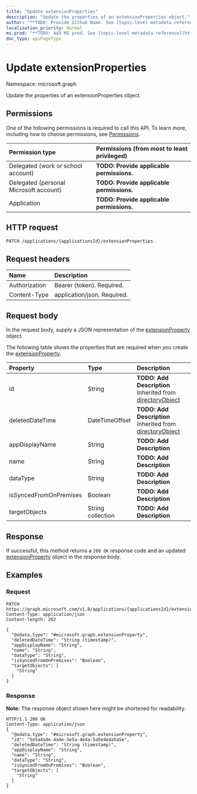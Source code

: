 ```yaml
---
title: "Update extensionProperties"
description: "Update the properties of an extensionProperties object."
author: "**TODO: Provide Github Name. See [topic-level metadata reference](https://msgo.azurewebsites.net/add/document/guidelines/metadata.html#topic-level-metadata)**"
localization_priority: Normal
ms.prod: "**TODO: Add MS prod. See [topic-level metadata reference](https://msgo.azurewebsites.net/add/document/guidelines/metadata.html#topic-level-metadata)**"
doc_type: apiPageType
---
```


# Update extensionProperties

Namespace: microsoft.graph

Update the properties of an extensionProperties object.

## Permissions
One of the following permissions is required to call this API. To learn more, including how to choose permissions, see [Permissions](/concepts/permissions-reference.md).

|Permission type|Permissions (from most to least privileged)|
|:---|:---|
|Delegated (work or school account)|**TODO: Provide applicable permissions.**|
|Delegated (personal Microsoft account)|**TODO: Provide applicable permissions.**|
|Application|**TODO: Provide applicable permissions.**|

## HTTP request

<!-- {
  "blockType": "ignored"
}
-->
``` http
PATCH /applications/{applicationsId}/extensionProperties
```

## Request headers
|Name|Description|
|:---|:---|
|Authorization|Bearer {token}. Required.|
|Content-Type|application/json. Required.|

## Request body
In the request body, supply a JSON representation of the [extensionProperty](../resources/extensionproperty.md) object.

The following table shows the properties that are required when you create the [extensionProperty](../resources/extensionproperty.md).

|Property|Type|Description|
|:---|:---|:---|
|id|String|**TODO: Add Description** Inherited from [directoryObject](../resources/directoryobject.md)|
|deletedDateTime|DateTimeOffset|**TODO: Add Description** Inherited from [directoryObject](../resources/directoryobject.md)|
|appDisplayName|String|**TODO: Add Description**|
|name|String|**TODO: Add Description**|
|dataType|String|**TODO: Add Description**|
|isSyncedFromOnPremises|Boolean|**TODO: Add Description**|
|targetObjects|String collection|**TODO: Add Description**|



## Response

If successful, this method returns a `200 OK` response code and an updated [extensionProperty](../resources/extensionproperty.md) object in the response body.

## Examples

### Request
<!-- {
  "blockType": "request",
  "name": "update_extensionproperties"
}
-->
``` http
PATCH https://graph.microsoft.com/v1.0/applications/{applicationsId}/extensionProperties
Content-Type: application/json
Content-length: 262

{
  "@odata.type": "#microsoft.graph.extensionProperty",
  "deletedDateTime": "String (timestamp)",
  "appDisplayName": "String",
  "name": "String",
  "dataType": "String",
  "isSyncedFromOnPremises": "Boolean",
  "targetObjects": [
    "String"
  ]
}
```


### Response
**Note:** The response object shown here might be shortened for readability.
<!-- {
  "blockType": "response",
  "truncated": true
}
-->
``` http
HTTP/1.1 200 OK
Content-Type: application/json
{
  "@odata.type": "#microsoft.graph.extensionProperty",
  "id": "5e5a4a4e-4a4e-5e5a-4e4a-5a5e4e4a5a5e",
  "deletedDateTime": "String (timestamp)",
  "appDisplayName": "String",
  "name": "String",
  "dataType": "String",
  "isSyncedFromOnPremises": "Boolean",
  "targetObjects": [
    "String"
  ]
}
```

